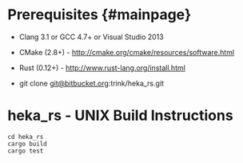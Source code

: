 Prerequisites {#mainpage}
====
* Clang 3.1 or GCC 4.7+ or Visual Studio 2013
* CMake (2.8+) - http://cmake.org/cmake/resources/software.html
* Rust (0.12+) - http://www.rust-lang.org/install.html

* git clone git@bitbucket.org:trink/heka_rs.git


heka_rs - UNIX Build Instructions
====

    cd heka_rs 
    cargo build
    cargo test
